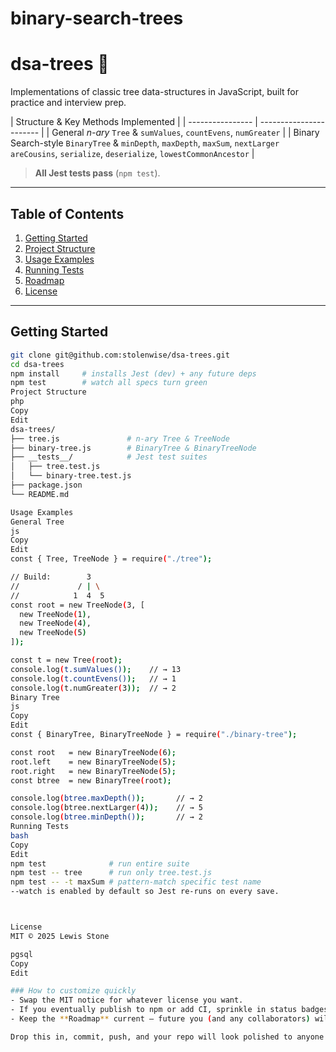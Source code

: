 # binary-search-trees

# dsa-trees 🌳

Implementations of classic tree data-structures in JavaScript, built for practice and interview prep.

| Structure    &        Key Methods Implemented |
| ---------------- |                        ----------------------- |
| General *n-ary* `Tree` & `sumValues`, `countEvens`, `numGreater` |
| Binary Search-style `BinaryTree` &  `minDepth`, `maxDepth`, `maxSum`, `nextLarger`<br>`areCousins`, `serialize`, `deserialize`, `lowestCommonAncestor` |

> **All Jest tests pass** (`npm test`).

---

## Table of Contents
1. [Getting Started](#getting-started)
2. [Project Structure](#project-structure)
3. [Usage Examples](#usage-examples)
4. [Running Tests](#running-tests)
5. [Roadmap](#roadmap)
6. [License](#license)

---

## Getting Started

```bash
git clone git@github.com:stolenwise/dsa-trees.git
cd dsa-trees
npm install     # installs Jest (dev) + any future deps
npm test        # watch all specs turn green
Project Structure
php
Copy
Edit
dsa-trees/
├── tree.js               # n-ary Tree & TreeNode
├── binary-tree.js        # BinaryTree & BinaryTreeNode
├── __tests__/            # Jest test suites
│   ├── tree.test.js
│   └── binary-tree.test.js
├── package.json
└── README.md

Usage Examples
General Tree
js
Copy
Edit
const { Tree, TreeNode } = require("./tree");

// Build:        3
//             / | \
//            1  4  5
const root = new TreeNode(3, [
  new TreeNode(1),
  new TreeNode(4),
  new TreeNode(5)
]);

const t = new Tree(root);
console.log(t.sumValues());    // → 13
console.log(t.countEvens());   // → 1
console.log(t.numGreater(3));  // → 2
Binary Tree
js
Copy
Edit
const { BinaryTree, BinaryTreeNode } = require("./binary-tree");

const root   = new BinaryTreeNode(6);
root.left    = new BinaryTreeNode(5);
root.right   = new BinaryTreeNode(5);
const btree  = new BinaryTree(root);

console.log(btree.maxDepth());       // → 2
console.log(btree.nextLarger(4));    // → 5
console.log(btree.minDepth());       // → 2
Running Tests
bash
Copy
Edit
npm test              # run entire suite
npm test -- tree      # run only tree.test.js
npm test -- -t maxSum # pattern-match specific test name
--watch is enabled by default so Jest re-runs on every save.



License
MIT © 2025 Lewis Stone

pgsql
Copy
Edit

### How to customize quickly
- Swap the MIT notice for whatever license you want.
- If you eventually publish to npm or add CI, sprinkle in status badges.
- Keep the **Roadmap** current – future you (and any collaborators) will thank you.

Drop this in, commit, push, and your repo will look polished to anyone who lands on it.
